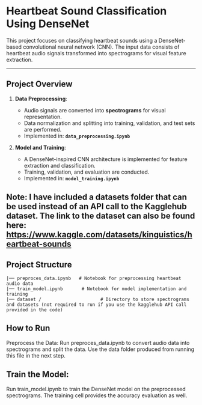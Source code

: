 # **Heartbeat Sound Classification Using DenseNet**

This project focuses on classifying heartbeat sounds using a DenseNet-based convolutional neural network (CNN). The input data consists of heartbeat audio signals transformed into spectrograms for visual feature extraction.

---

## **Project Overview**

1. **Data Preprocessing**:
   - Audio signals are converted into **spectrograms** for visual representation.
   - Data normalization and splitting into training, validation, and test sets are performed.
   - Implemented in: **`data_preprocessing.ipynb`**

2. **Model and Training**:
   - A DenseNet-inspired CNN architecture is implemented for feature extraction and classification.
   - Training, validation, and evaluation are conducted.
   - Implemented in: **`model_training.ipynb`**
  
Note: I have included a datasets folder that can be used instead of an API call to the Kagglehub dataset.
The link to the dataset can also be found here: https://www.kaggle.com/datasets/kinguistics/heartbeat-sounds
---

## **Project Structure**

    |── preproces_data.ipynb   # Notebook for preprocessing heartbeat audio data
    |── train_model.ipynb       # Notebook for model implementation and training
    |── dataset /                      # Directory to store spectrograms and datasets (not required to run if you use the kagglehub API call provided in the code)



## How to Run
Preprocess the Data:
Run preproces_data.ipynb to convert audio data into spectrograms and split the data.
Use the data folder produced from running this file in the next step.

## Train the Model:
Run train_model.ipynb to train the DenseNet model on the preprocessed spectrograms.
The training cell provides the accuracy evaluation as well.
